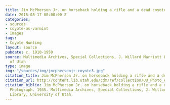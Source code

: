 ```yaml
---
title: Jim McPherson Jr. on horseback holding a rifle and a dead coyote
date: 2015-08-17 00:00:00 Z
categories:
- sources
- coyote-as-varmint
- Images
tags:
- Coyote Hunting
layout: source
pubdate: c. 1910-1950
source: Multimedia Archives, Special Collections, J. Willard Marriott Library, University
  of Utah
type: image
img: "/sources/img/jmcphersonjr-coyote3.jpg"
citation_title: Jim McPherson Jr. on horseback holding a rifle and a dead coyote
citation_url: http://content.lib.utah.edu/cdm/ref/collection/UU_Photo_Archives/id/3847
citation_biblio: Jim McPherson Jr. on horseback holding a rifle and a dead coyote.
  Photograph. 1935. Multimedia Archives, Special Collections, J. Willard Marriott
  Library, University of Utah.
---
```


